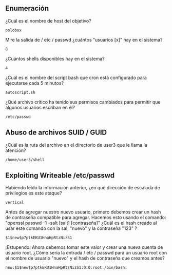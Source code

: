 ## Enumeración

¿Cuál es el nombre de host del objetivo?
 
    polobox

Mire la salida de / etc / passwd ¿cuántos "usuarios [x]" hay en el sistema?
 
    8

¿Cuántos shells disponibles hay en el sistema?
 
    4

¿Cuál es el nombre del script bash que cron está configurado para ejecutarse cada 5 minutos?
 
    autoscript.sh

¿Qué archivo crítico ha tenido sus permisos cambiados para permitir que algunos usuarios escriban en él?

    /etc/passwd

## Abuso de archivos SUID / GUID

¿Cuál es la ruta del archivo en el directorio de user3 que le llama la atención?

    /home/user3/shell

## Exploiting Writeable /etc/passwd

Habiendo leído la información anterior, ¿en qué dirección de escalada de privilegios es este ataque?
 
    vertical

Antes de agregar nuestro nuevo usuario, primero debemos crear un hash de contraseña compatible para agregar. Hacemos 
esto usando el comando: "openssl passwd -1 -salt [salt] [contraseña]"
¿Cuál es el hash creado al usar este comando con la sal, "nuevo" y la contraseña "123" ?
 
    $1$new$p7ptkEKU1HnaHpRtzNizS1

¡Estupendo! Ahora debemos tomar este valor y crear una nueva cuenta de usuario root. ¿Cómo sería la entrada 
/ etc / passwd para un usuario root con el nombre de usuario "nuevo" y el hash de contraseña que creamos antes?

    new:$1$new$p7ptkEKU1HnaHpRtzNizS1:0:0:root:/bin/bash:

